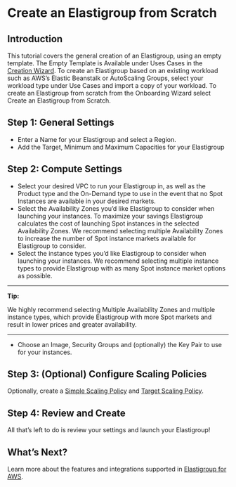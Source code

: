 # Create an Elastigroup from Scratch

## Introduction

This tutorial covers the general creation of an Elastigroup, using an empty template. The Empty Template is Available under Uses Cases in the [Creation Wizard](https://console.spotinst.com/#/aws/ec2/elastigroup/create/setup). To create an Elastigroup based on an existing workload such as AWS’s Elastic Beanstalk or AutoScaling Groups, select your workload type under Use Cases and import a copy of your workload. To create an Elastigroup from scratch from the Onboarding Wizard select Create an Elastigroup from Scratch.

## Step 1: General Settings

* Enter a Name for your Elastigroup and select a Region.
* Add the Target, Minimum and Maximum Capacities for your Elastigroup

## Step 2: Compute Settings

* Select your desired VPC to run your Elastigroup in, as well as the Product type and the On-Demand type to use in the event that no Spot Instances are available in your desired markets.
* Select the Availability Zones you’d like Elastigroup to consider when launching your instances. To maximize your savings Elastigroup calculates the cost of launching Spot instances in the selected Availability Zones. We recommend selecting multiple Availability Zones to increase the number of Spot instance markets available for Elastigroup to consider.
* Select the instance types you’d like Elastigroup to consider when launching your instances. We recommend selecting multiple instance types to provide Elastigroup with as many Spot instance market options as possible.

---
**Tip:**

We highly recommend selecting Multiple Availability Zones and multiple instance types, which provide Elastigroup with more Spot markets and result in lower prices and greater availability.

---

* Choose an Image, Security Groups and (optionally) the Key Pair to use for your instances.

## Step 3: (Optional) Configure Scaling Policies
Optionally, create a [Simple Scaling Policy](elastigroup/features/scaling/simple-scaling-policies) and [Target Scaling Policy](elastigroup/features/scaling/target-scaling).

## Step 4: Review and Create
All that’s left to do is review your settings and launch your Elastigroup!

## What’s Next?
Learn more about the features and integrations supported in [Elastigroup for AWS](elastigroup/getting-started/elastigroup-for-aws).
